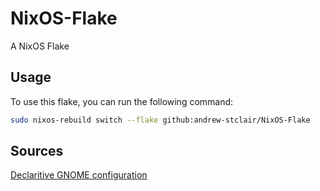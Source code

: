 # NixOS-Flake

A NixOS Flake

## Usage

To use this flake, you can run the following command:

```bash
sudo nixos-rebuild switch --flake github:andrew-stclair/NixOS-Flake
```

## Sources

[Declaritive GNOME configuration](https://hoverbear.org/blog/declarative-gnome-configuration-in-nixos/)
